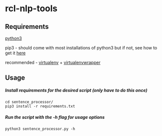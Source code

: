 # rcl-nlp-tools

## Requirements


[python3](https://www.python.org/download/releases/3.0/)

pip3 - should come with most installations of python3 but if not, see how to get it [here](https://pip.pypa.io/en/stable/installing/)

recommended - [virtualenv](https://virtualenv.pypa.io/en/stable/) + [virtualenvwrapper](https://virtualenvwrapper.readthedocs.io/en/latest/)

## Usage

##### Install requirements for the desired script (only have to do this once)
```
cd sentence_processor/
pip3 install -r requirements.txt
```

##### Run the script with the -h flag for usage options
```
python3 sentence_processor.py -h
```
